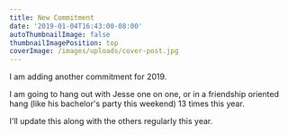 ```yaml
---
title: New Commitment
date: '2019-01-04T16:43:00-08:00'
autoThumbnailImage: false
thumbnailImagePosition: top
coverImage: /images/uploads/cover-post.jpg
---
```

I am adding another commitment for 2019.

I am going to hang out with Jesse one on one, or in a friendship oriented hang (like his bachelor's party this weekend) 13 times this year.

I'll update this along with the others regularly this year.
